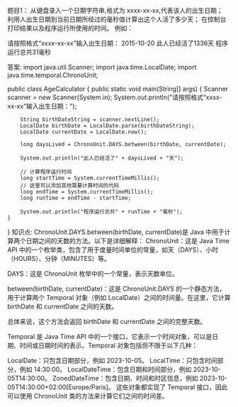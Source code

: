 题⽬1：
从键盘录⼊⼀个⽇期字符串,格式为 xxxx-xx-xx,代表该⼈的出⽣⽇期；
利⽤⼈出⽣⽇期到当前⽇期所经过的毫秒值计算出这个⼈活了多少天；
在控制台打印结果以及程序运⾏所使⽤的时间。
例如：

请按照格式“xxxx-xx-xx”输⼊出⽣⽇期：
2015-10-20
此⼈已经活了1336天
程序运⾏总共31毫秒

答案:
import java.util.Scanner;
import java.time.LocalDate;
import java.time.temporal.ChronoUnit;

public class AgeCalculator {
    public static void main(String[] args) {
        Scanner scanner = new Scanner(System.in);
        System.out.println("请按照格式“xxxx-xx-xx”输入出生日期：");

        String birthDateString = scanner.nextLine();
        LocalDate birthDate = LocalDate.parse(birthDateString);
        LocalDate currentDate = LocalDate.now();

        long daysLived = ChronoUnit.DAYS.between(birthDate, currentDate);

        System.out.println("此人已经活了" + daysLived + "天");

        // 计算程序运行时间
        long startTime = System.currentTimeMillis();
        // 这里可以添加其他需要计算时间的代码
        long endTime = System.currentTimeMillis();
        long runTime = endTime - startTime;

        System.out.println("程序运行总共" + runTime + "毫秒");
    }
}
知识点:
ChronoUnit.DAYS.between(birthDate, currentDate)是 Java 中用于计算两个日期之间的天数的方法。以下是详细解释：
ChronoUnit：这是 Java Time API 中的一个枚举类，包含了用于度量时间单位的常量，如天（DAYS）、小时（HOURS）、分钟（MINUTES）等。

DAYS：这是 ChronoUnit 枚举中的一个常量，表示天数单位。

between(birthDate, currentDate)：这是 ChronoUnit.DAYS 的一个静态方法，用于计算两个 Temporal 对象（例如 LocalDate）之间的时间量。在这里，它计算 birthDate 和 currentDate 之间的天数。

总体来说，这个方法会返回 birthDate 和 currentDate 之间的完整天数。

Temporal 是 Java Time API 中的一个接口，它表示一个时间对象，可以是日期、时间或日期时间的表示。Temporal 对象包括但不限于以下几种：

LocalDate：只包含日期部分，例如 2023-10-05。
LocalTime：只包含时间部分，例如 14:30:00。
LocalDateTime：包含日期和时间部分，例如 2023-10-05T14:30:00。
ZonedDateTime：包含日期、时间和时区信息，例如 2023-10-05T14:30:00+02:00[Europe/Paris]。
这些对象都实现了 Temporal 接口，因此可以使用 ChronoUnit 类的方法来计算它们之间的时间差。



